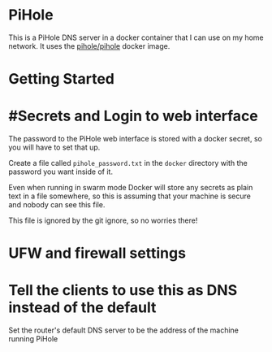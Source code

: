 # PiHole

This is a PiHole DNS server in a docker container that I can use on my home network. It uses the [pihole/pihole](https://hub.docker.com/r/pihole/pihole) docker image.

# Getting Started

# #Secrets and Login to web interface

The password to the PiHole web interface is stored with a docker secret, so you will have to set that up. 

Create a file called `pihole_password.txt` in the `docker` directory with the password you want inside of it.

Even when running in swarm mode Docker will store any secrets as plain text in a file somewhere, so this is assuming
that your machine is secure and nobody can see this file.

This file is ignored by the git ignore, so no worries there!

# UFW and firewall settings



# Tell the clients to use this as DNS instead of the default

Set the router's default DNS server to be the address of the machine running PiHole